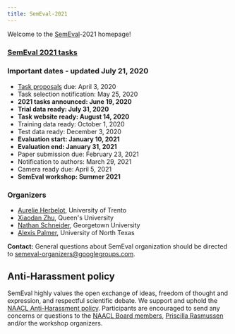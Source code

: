 ```yaml
---
title: SemEval-2021
---
```


Welcome to the [SemEval](https://semeval.github.io/)-2021 homepage!

### [SemEval 2021 tasks](https://semeval.github.io/SemEval2021/tasks)


### Important dates - updated July 21, 2020

- [Task proposals](cft.html) due: April 3, 2020
- Task selection notification: May 25, 2020
- __2021 tasks announced: June 19, 2020__
- __Trial data ready: July 31, 2020__
- __Task website ready: August 14, 2020__
- Training data ready: October 1, 2020
- Test data ready: December 3, 2020
- __Evaluation start: January 10, 2021__
- __Evaluation end: January 31, 2021__
- Paper submission due: February 23, 2021
- Notification to authors: March 29, 2021
- Camera ready due: April 5, 2021
- __SemEval workshop: Summer 2021__

### Organizers

- [Aurelie Herbelot](http://aurelieherbelot.net/), University of Trento
- [Xiaodan Zhu](http://www.xiaodanzhu.com/), Queen's University
- [Nathan Schneider](http://people.cs.georgetown.edu/nschneid/), Georgetown University
- [Alexis Palmer](https://linguistics.unt.edu/alexis-palmer), University of North Texas

__Contact:__ General questions about SemEval organization should be directed to <semeval-organizers@googlegroups.com>.

## Anti-Harassment policy

SemEval highly values the open exchange of ideas, freedom of thought and expression, and respectful scientific debate. We support and uphold the [NAACL Anti-Harassment policy](http://naacl.org/policies/anti-harassment.html). Participants are encouraged to send any concerns or questions to the [NAACL Board members](http://naacl.org/officers/), [Priscilla Rasmussen](mailto:acl@aclweb.org) and/or the workshop organizers.
